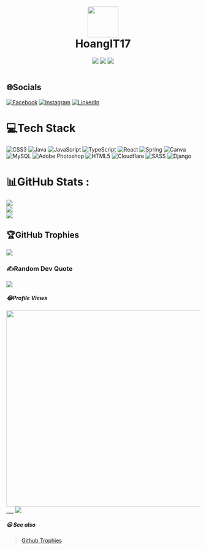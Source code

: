 <div align="center">
 <h1> <img src="C:\\Desktop\\Downloads\\image.png" width="80px"><br/>HoangIT17</h1>
 <img src="https://img.shields.io/npm/v/npm?style=normal"/>
 <img src="https://img.shields.io/badge/License-GPL%20v3-brightgreen?style=normal"/>
 <img src="https://img.shields.io/github/languages/code-size/VishwaGauravIn/github-profile-readme-maker?logo=github&style=normal"/>
</div>
<br/>

## 🌐Socials

[![Facebook](https://img.shields.io/badge/Facebook-%231877F2.svg?logo=Facebook&logoColor=white)](https://facebook.com/https://www.facebook.com/profile.php?id=100046249371575) [![Instagram](https://img.shields.io/badge/Instagram-%23E4405F.svg?logo=Instagram&logoColor=white)](https://instagram.com/https://www.instagram.com/pv.hoang1701/) [![LinkedIn](https://img.shields.io/badge/LinkedIn-%230077B5.svg?logo=linkedin&logoColor=white)](https://linkedin.com/in/https://www.linkedin.com/in/hoang-it-871676270/)

# 💻Tech Stack

![CSS3](https://img.shields.io/badge/css3-%231572B6.svg?style=for-the-badge&logo=css3&logoColor=white) ![Java](https://img.shields.io/badge/java-%23ED8B00.svg?style=for-the-badge&logo=java&logoColor=white) ![JavaScript](https://img.shields.io/badge/javascript-%23323330.svg?style=for-the-badge&logo=javascript&logoColor=%23F7DF1E) ![TypeScript](https://img.shields.io/badge/typescript-%23007ACC.svg?style=for-the-badge&logo=typescript&logoColor=white) ![React](https://img.shields.io/badge/react-%2320232a.svg?style=for-the-badge&logo=react&logoColor=%2361DAFB) ![Spring](https://img.shields.io/badge/spring-%236DB33F.svg?style=for-the-badge&logo=spring&logoColor=white) ![Canva](https://img.shields.io/badge/Canva-%2300C4CC.svg?style=for-the-badge&logo=Canva&logoColor=white) ![MySQL](https://img.shields.io/badge/mysql-%2300f.svg?style=for-the-badge&logo=mysql&logoColor=white) ![Adobe Photoshop](https://img.shields.io/badge/adobephotoshop-%2331A8FF.svg?style=for-the-badge&logo=adobephotoshop&logoColor=white) ![HTML5](https://img.shields.io/badge/html5-%23E34F26.svg?style=for-the-badge&logo=html5&logoColor=white) ![Cloudflare](https://img.shields.io/badge/Cloudflare-F38020?style=for-the-badge&logo=Cloudflare&logoColor=white) ![SASS](https://img.shields.io/badge/SASS-hotpink.svg?style=for-the-badge&logo=SASS&logoColor=white) ![Django](https://img.shields.io/badge/django-%23092E20.svg?style=for-the-badge&logo=django&logoColor=white)

# 📊GitHub Stats :

![](https://github-readme-stats.vercel.app/api?username=HoangIT17&theme=radical&hide_border=false&include_all_commits=false&count_private=false)<br/>
![](https://github-readme-streak-stats.herokuapp.com/?user=HoangIT17&theme=radical&hide_border=false)<br/>
![](https://github-readme-stats.vercel.app/api/top-langs/?username=HoangIT17&theme=radical&hide_border=false&include_all_commits=false&count_private=false&layout=compact)

## 🏆GitHub Trophies

![](https://github-trophies.vercel.app/?username=HoangIT17&theme=radical&no-frame=false&no-bg=true&margin-w=4)

### ✍️Random Dev Quote

![](https://quotes-github-readme.vercel.app/api?type=horizontal&theme=radical)

##### 😂Profile Views

<img src="https://random-memer.herokuapp.com/" width="512px"/>
___

<a href="https://visitcount.itsvg.in">
  <img src="https://visitcount.itsvg.in/api?id=HoangIT17&label=Profile%20Views&color=6&icon=6&pretty=false" />
</a>

##### 😃 See also

> [Github Trophies](https://github.com/HoangIT17/github-trophies)


